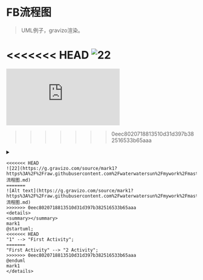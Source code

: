 # FB流程图 #
> UML例子，gravizo渲染。

<<<<<<< HEAD
![22](https://g.gravizo.com/source/mark1?https%3A%2F%2Fraw.githubusercontent.com%2Fwaterwatersun%2Fmywork%2Fmaster%2FFB流程图.md?1)
=======
![Alt text](https://g.gravizo.com/source/mark1?https%3A%2F%2Fraw.githubusercontent.com%2Fwaterwatersun%2Fmywork%2Fmaster%2FFB流程图.md)
>>>>>>> 0eec8020718813510d31d397b382516533b65aaa
<details>
<summary></summary>
mark1
@startuml;
<<<<<<< HEAD
"1" --> "First Activity";
=======
"First Activity" --> "2 Activity";
>>>>>>> 0eec8020718813510d31d397b382516533b65aaa
@enduml
mark1
</details>

```
<<<<<<< HEAD
![22](https://g.gravizo.com/source/mark1?https%3A%2F%2Fraw.githubusercontent.com%2Fwaterwatersun%2Fmywork%2Fmaster%2FFB流程图.md)
=======
![Alt text](https://g.gravizo.com/source/mark1?https%3A%2F%2Fraw.githubusercontent.com%2Fwaterwatersun%2Fmywork%2Fmaster%2FFB流程图.md)
>>>>>>> 0eec8020718813510d31d397b382516533b65aaa
<details>
<summary></summary>
mark1
@startuml;
<<<<<<< HEAD
"1" --> "First Activity";
=======
"First Activity" --> "2 Activity";
>>>>>>> 0eec8020718813510d31d397b382516533b65aaa
@enduml
mark1
</details>
```
